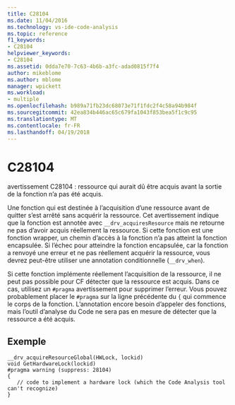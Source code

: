 ```yaml
---
title: C28104
ms.date: 11/04/2016
ms.technology: vs-ide-code-analysis
ms.topic: reference
f1_keywords:
- C28104
helpviewer_keywords:
- C28104
ms.assetid: 0dda7e70-7c63-4b6b-a3fc-adad0815f7f4
author: mikeblome
ms.author: mblome
manager: wpickett
ms.workload:
- multiple
ms.openlocfilehash: b989a71fb23dc68073e71f1fdc2f4c58a94b984f
ms.sourcegitcommit: 42ea834b446ac65c679fa1043f853bea5f1c9c95
ms.translationtype: MT
ms.contentlocale: fr-FR
ms.lasthandoff: 04/19/2018
---
```

# <a name="c28104"></a>C28104
avertissement C28104 : ressource qui aurait dû être acquis avant la sortie de la fonction n’a pas été acquis.

 Une fonction qui est destinée à l’acquisition d’une ressource avant de quitter s’est arrêté sans acquérir la ressource. Cet avertissement indique que la fonction est annotée avec `__drv_acquiresResource` mais ne retourne ne pas d’avoir acquis réellement la ressource. Si cette fonction est une fonction wrapper, un chemin d’accès à la fonction n’a pas atteint la fonction encapsulée. Si l’échec pour atteindre la fonction encapsulée, car la fonction a renvoyé une erreur et ne pas réellement acquérir la ressource, vous devrez peut-être utiliser une annotation conditionnelle (`__drv_when`).

 Si cette fonction implémente réellement l’acquisition de la ressource, il ne peut pas possible pour CF détecter que la ressource est acquis. Dans ce cas, utilisez un `#pragma` avertissement pour supprimer l’erreur. Vous pouvez probablement placer le `#pragma` sur la ligne précédente du `{` qui commence le corps de la fonction. L’annotation encore besoin d’appeler des fonctions, mais l’outil d’analyse du Code ne sera pas en mesure de détecter que la ressource a été acquis.

## <a name="example"></a>Exemple

```
__drv_acquireResourceGlobal(HWLock, lockid)
void GetHardwareLock(lockid)
#pragma warning (suppress: 28104)
{
   // code to implement a hardware lock (which the Code Analysis tool can't recognize)
}
```